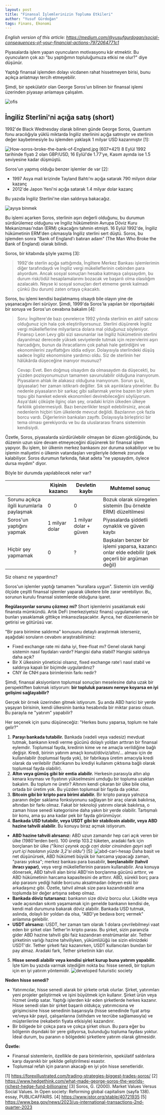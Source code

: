 ```yaml
---
layout: post
title: "Finansal İşlemlerinizin Topluma Etkileri"
author: "Yusuf Gürdoğan"
tags: Finans, Ekonomi
---
```


*English version of this article: https://medium.com/@yusufgurdogan/social-consequences-of-your-financial-actions-7972064771c1*

Piyasalarda işlem yapan oyuncuların motivasyonu kâr etmektir. Bu oyuncuların çok azı "bu yaptığımın topluluğumuza etkisi ne olur?" diye düşünür.

Yaptığı finansal işlemden dolayı vicdanen rahat hissetmeyen birisi, bunu açıkça anlatmayı tercih etmeyebilir.

Şimdi, bir spekülatör olan George Soros'un bilinen bir finansal işlemi üzerinden piyasayı anlamaya çalışalım.

![ofis](https://i.imgur.com/UA2q97A.png)

## İngiliz Sterlini'ni açığa satış (short)
1992'de Black Wednesday olarak bilinen günde George Soros, Quantum fonu aracılığıyla yüklü miktarda İngiliz sterlinini açığa satmıştır ve sterlinin değer kaybetmesiyle bu işlemden yaklaşık 1 milyar USD kazanmıştır [1]:

![How-soros-broke-the-bank-of-England.jpg (607×421)](https://forexillustrated.com/wp-content/uploads/2013/05/How-soros-broke-the-bank-of-England.jpg)
8 Eylül 1992 tarihinde fiyatı 2 olan GBP/USD, 16 Eylül'de 1.77'ye, Kasım ayında ise 1.5 seviyesine kadar düşmüştü.

Soros'un yapmış olduğu benzer işlemler de var [2]:
- 1997 Asya mali krizinde Tayland Bahtı'nı açığa satarak 790 milyon dolar kazanç
- 2012'de Japon Yeni'ni açığa satarak 1.4 milyar dolar kazanç

Bu yazıda İngiliz Sterlini'ne olan saldırıya bakacağız.

![ayıya binmek](https://i.imgur.com/UejroEd.png)

Bu işlemi açarken Soros, sterlinin aşırı değerli olduğunu, bu durumun sürdürülemez olduğunu ve İngiliz hükümetinin Avrupa Döviz Kuru Mekanizması'ndan (ERM) çıkacağını tahmin etmişti. 16 Eylül 1992'de, İngiliz hükümetinin ERM'den çıkmasıyla İngiliz sterlini sert düştü. Soros, bu işlemden sonra "Bank of England'ı batıran adam" (The Man Who Broke the Bank of England) olarak bilindi.

Soros, bir kitabında şöyle yazmış [3]:
> 1992'de sterlin açığa sattığımda, İngiltere Merkez Bankası işlemlerimin diğer tarafındaydı ve İngiliz vergi mükelleflerinin cebinden para alıyordum. Ancak sosyal sonuçları hesaba katmaya çalışsaydım, bu durum risk/ödül hesaplamalarımı bozacak ve başarılı olma olasılığım azalacaktı. Neyse ki sosyal sonuçları dert etmeme gerek kalmadı çünkü (bu durum) zaten ortaya çıkacaktı.

Soros, bu işlemi kendisi başlatmamış olsaydı bile olayın yine de yaşanacağını ileri sürüyor. Şimdi, 1999'da Soros'la yapılan bir röportajdaki bir soruya ve Soros'un cevabına bakalım [4]:
> Soru: İngiltere'de bazı çevrelerce 1992 yılında sterlinin en aktif satıcısı olduğunuz için hala çok eleştiriliyorsunuz. Sterlini düşürerek İngiliz vergi mükelleflerine milyarlarca dolara mal olduğunuz söyleniyor. Finansçı Leon Levy gibi sizi savunanlar ise İngiliz hükümetinin sterlini dayanılmaz derecede yüksek seviyelerde tutmak için rezervlerini aşırı harcadığını, bunun da ihracatlarını çok pahalı hale getirdiğini ve ekonomilerini zayıflattığını iddia ediyor. Dolayısıyla sterlindeki düşüş sadece İngiliz ekonomisine yardımcı oldu. Siz de sterlinin her hâlükârda düşeceğine inanıyor musunuz?
> 
> Cevap: Evet. Ben doğmuş olsaydım da olmasaydım da düşecekti, bu yüzden pozisyonumuzun tamamen savunulabilir olduğuna inanıyorum. Piyasaların ahlak ile alakasız olduğuna inanıyorum. Sorun şu ki, (piyasalar) her zaman istikrarlı değiller. Sık sık aşırılıklara yönelirler. Bu nedenle piyasaların bir sarkaç gibi sallanmak yerine bazen bir yıkım topu gibi hareket ederek ekonomileri devirebileceğini söylüyorum. Asya'daki çöküşte ilginç olan şey, oradaki krizin ülkeden ülkeye farklılık göstermesiydi. Bazı benzerlikler tespit edebilirsiniz, ancak nedenlerin hiçbiri tüm ülkelerde mevcut değildi. Bazılarının çok fazla borcu vardı. Diğerlerinin bankaları zayıftı. Dolayısıyla birleştirici bir tema olması gerekiyordu ve bu da uluslararası finans sisteminin kendisiydi.

Özetle, Soros, piyasalarda sürdürülebilir olmayan bir düzen gördüğünde, bu düzenin uzun süre devam etmeyeceğini düşünerek bir finansal işlem yapıyor. Bu işlem, bir ülkenin merkez bankasını zor duruma sokabiliyor ve bu işlemin maliyetini o ülkenin vatandaşları vergileriyle ödemek zorunda kalabiliyor. Soros durumun farkında, fakat adeta "ne yapsaydım, öylece dursa mıydım" diyor.

Böyle bir durumda yapılabilecek neler var?

||Kişinin kazancı|Devletin kaybı|Muhtemel sonuç|
|--|--|--|--|
| Sorunu açıkça ilgili kurumlarla paylaşmak |0|0|Bozuk olarak süregelen sistemin (bu örnekte ERM) düzeltilmesi|
|Soros'un yaptığını yapmak|1 milyar dolar|1 milyar dolar + güven|Piyasalarda şiddetli oynaklık ve güven kaybı|
|Hiçbir şey yapmamak|0|?|Başkaları benzer bir işlemi yaparsa, kazancı onlar elde edebilir (pek geçerli bir argüman değil)|

Siz olsanız ne yapardınız?

Soros'un işlemler yaptığı tamamen "kurallara uygun". Sistemin izin verdiği ölçüde çeşitli finansal işlemler yaparak ülkelere bile zarar verebiliyor. Bu, sorunun kurulu finansal sistemlerde olduğuna işaret.

**Regülasyonlar sorunu çözmez mi?**
Short işlemlerini yasaklamak eski finansta mümkündü. Artık DeFi (merkeziyetsiz finans) uygulamaları var, bunları yasaklamak gittikçe imkansızlaşacaktır. Ayrıca, her düzenlemenin bir getirisi ve götürüsü var.

"Bir para birimine saldırma" konusunu detaylı araştırmak isterseniz, aşağıdaki soruların cevabını araştırabilirsiniz:
- Fixed exchange rate mi daha iyi, free-float mı? Genel olarak hangi sistemin nasıl faydaları vardır? Hangisi daha stabil? Hangisi saldırıya daha açık?
- Bir X ülkesinin yöneticisi olsanız, fixed exchange rate'i nasıl stabil ve saldırıya kapalı bir biçimde uygulardınız?
- CNY ile CNH para birimlerinin farkı nedir?

Şimdi, finansal aksiyonların toplumsal sonuçları meselesine daha uzak bir perspektiften bakmak istiyorum: **bir topluluk parasını nereye koyarsa en iyi gelişimi sağlayabilir?**

Gerçek bir örnek üzerinden gitmek istiyorum. Şu anda ABD harici bir yerde yaşayan birisinin, kendi ülkesinin banka hesabında bir miktar parası olsun. Bu parayla ne "yatırım" yapabilir?

Her seçenek için şunu düşüneceğiz: "Herkes bunu yaparsa, toplum ne hale gelir?"

1. **Parayı bankada tutabilir.**
Bankada (vadeli veya vadesiz) mevduat tutmak, bankanın kredi verme gücünü dolaylı yoldan arttıran bir finansal eylemdir. Toplumsal fayda, kredinin kime ve ne amaçla verildiğine bağlı değişir. Kredi, birinin yatırım amaçlı konut/döviz/altın/... alması için de kullanılabilir (toplumsal fayda yok), bir fabrikaya üretim amacıyla kredi olarak da verilebilir (fabrikanın bu krediyi kullanım çıktısına bağlı olarak toplumsal fayda olabilir).
2. **Altın veya gümüş gibi bir emtia alabilir.**
Herkesin parasıyla altın alıp kenara koyması ve fiyatının yükselmesini umduğu bir topluma uzaktan bakalım. Bu toplum ne üretir? Altınını  kendi çıkaran bir ülke bile olsa, ortada bir üretim yok. Bu yüzden toplumsal bir fayda da yoktur.
3. **Bitcoin gibi bir kripto para birimi alabilir.**
Bir kripto paraya yalnızca paranın değer saklama fonksiyonunu sağlayan bir araç olarak bakılırsa, altından bir farkı olmaz. Fakat bir teknoloji yatırımı olarak bakılırsa, o zaman hisse senedi kategorisine daha yakın bir yerde olabilir. Tartışmalı bir konu, ama şu ana kadar pek bir fayda görünmüyor.
4. **Bankada USD tutabilir, veya USDT gibi bir stabilcoin alabilir, veya ABD hazine tahvili alabilir.**
Bu konuyu biraz açmak istiyorum.
- **ABD hazine tahvili alırsanız:** ABD uzun zamandır hep cari açık veren bir ülke (1980'lerden beri). 100 üretip 103.2 tüketen, aradaki fark için borçlanan bir ülke *("İkinci çeyrek açığı cari dolar cinsinden gayri safi yurt içi hasılanın yüzde 3,2'si oldu")* [5]:
![abd-cari-hesap](https://i.imgur.com/kchDo0N.png)
Daha basit ve net düşünürsek, ABD hükümeti büyük bir harcama yapacağı zaman, "parası yoksa"; merkez bankası para basabilir, **borçlanabilir (tahvil ihracı yapar)**, veya vergi mükelleflerinin parasını kullanabilir. Ana konuya dönersek, ABD tahvili alan birisi ABD'nin borçlanma gücünü arttırır, ve ABD hükümetinin harcama kapasitesini de arttırır. ABD, sürekli borç para alıp parasını yediği halde borcunu aksatmadan ödeyen eski bir arkadaşınız gibi. Özetle, tahvil almak size para kazandırabilir ama toplumda bir değer artışına sebep olmaz.
- **Bankada döviz tutarsanız:** bankanın size döviz borcu olur. Likidite veya vade açısından sıkıntı yaşamamak için genelde bankanın kendisi de, kendi mali durumuna bakarak döviz alabilir. Bankada USD tutmak, aslında, dolaylı bir yoldan da olsa, "ABD'ye bedava borç vermek" anlamına gelebilir.
- **USDT alırsanız:** USDT, her zaman tam olarak 1 dolara çevrilebilmeyi vaat eden bir şirket olan Tether'in kripto parası. Bu şirket, sizin paranızla gider ABD hazine tahvili gibi faiz kazandıran enstrümanlar alır. Tether şirketinin varlığı hazine tahviliyken, yükümlülüğü ise sizin elinizdeki USDT'dir. Tether şirketi faiz kazanırken, USDT kullanıcıları bundan bir pay almaz. Aradaki fark, Tether şirketinin kârı olur.
5. **Hisse senedi alabilir veya kendisi şirket kurup buna yatırım yapabilir.**
İşte tüm bu yazıda varmak istediğim nokta bu: hisse senedi, bir toplum için en iyi yatırım yöntemidir.
![developed futuristic society](https://i.imgur.com/oNhddrB.jpg)

**Neden hisse senedi?**
- Yatırımcılar, hisse senedi alarak bir şirkete ortak olurlar. Şirket, yatırımları yeni projeler geliştirmek ve işini büyütmek için kullanır. Şirket ürün veya hizmet üretip satar. Yaptığı işlerden kâr eden şirketlerde herkes kazanır. Hisse senedi olan bir şirket başarılı oldukça; yatırımcısına ve girişimcisine hisse senedinin başarısıyla (hisse senedinde fiyat artışı ve/veya kâr payı), çalışanlarına (istihdam ve tecrübe sağlamasıyla) ve müşterilerine (rekabetin fiyata etkisiyle) kazandırır.
- Bir bölgede bir çokça para ve çokça şirket olsun. Bu para eğer bu bölgenin dışındaki bir yere gidiyorsa, bulunduğu topluma faydası yoktur. İdeal durum, bu paranın o bölgedeki şirketlere yatırım olarak gitmesidir.

**Özetle:**
- Finansal sistemlerin, özellikle de para birimlerinin, spekülatif saldırılara karşı dayanıklı bir şekilde geliştirilmesi esastır.
- Toplumsal refah için paranın akacağı en iyi yön hisse senetleridir.

[1] https://forexillustrated.com/trading-strategies-biggest-trades-soros/
[2] https://www.hedgethink.com/what-made-george-soros-the-worlds-richest-hedge-fund-billionaire/
[3] Soros, G. (2000). Market Values Versus Social Values. In Open society: Reforming global capitalism (sayfa 138). essay, PUBLICAFFAIRS.
[4] https://www.jstor.org/stable/40721935
[5] https://www.bea.gov/news/2023/us-international-transactions-2nd-quarter-2023
